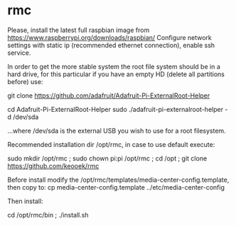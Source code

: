 # rmc

Please, install the latest full raspbian image from https://www.raspberrypi.org/downloads/raspbian/
Configure network settings with static ip (recommended ethernet connection), enable ssh service.

In order to get the more stable system the root file system should be in a hard drive, for this particular if you have an empty HD (delete all partitions before) use:

git clone https://github.com/adafruit/Adafruit-Pi-ExternalRoot-Helper

cd Adafruit-Pi-ExternalRoot-Helper
sudo ./adafruit-pi-externalroot-helper -d /dev/sda

...where /dev/sda is the external USB you wish to use for a root filesystem.

Recommended installation dir /opt/rmc, in case to use default execute:

sudo mkdir /opt/rmc ; sudo chown pi:pi /opt/rmc ; cd /opt ; git clone https://github.com/keooek/rmc 

Before install modify the /opt/rmc/templates/media-center-config.template, then copy to:
cp media-center-config.template ../etc/media-center-config

Then install:

cd /opt/rmc/bin ; ./install.sh


